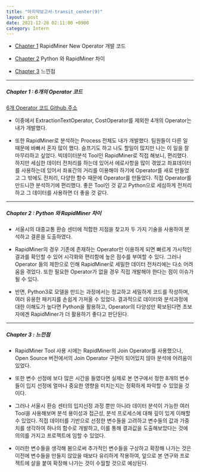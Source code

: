 ```yaml
---
title: "마지막보고서-transit_center(9)"
layout: post
date: 2021-12-28 02:11:00 +0900
category: Intern
---
```


- [Chapter 1](#chapter1) RapidMiner New Operator 개발 코드

- [Chapter 2](#chapter2) Python 와 RapidMiner 차이

- [Chapter 3](#chapter3) 느낀점

---

##### Chapter 1 <a class="anchor" id="chapter1"></a> : 6개의 Operator 코드

[6개 Operator 코드 Github 주소](https://github.com/SonHyeono/Analyze-public-transportation-data/tree/main/RapidMiner)

- 이중에서 ExtractionTextOperator, CostOperator를 제외한 4개의 Operator는 내가 개발했다.

- 또한 RapidMiner로 분석하는 Process 전체도 내가 개발했다. 팀원들이 다른 일 때문에 바빠서 혼자 많이 했다. 슬프기도 하고 나도 할일이 많지만 나는 이 일을 잘 마무리하고 싶었다. 빅데이터분석 Tool인 RapidMiner로 직접 해보니, 편리했다. 하지만 세심한 데이터 전처리를 하는데 있어서 에로사항을 많이 겪었고 좌표데이터를 사용하는데 있어서 좌표간의 거리를 이용해야 하기에 Operator를 새로 만들었고 그 밖에도 전처리, 다양한 함수 때문에 Operator를 만들었다. 직접 Operator를 만드니깐 분석하기에 편리했다. 좋은 Tool인 것 같고 Python으로 세심하게 전처리하고 그 데이터를 사용하면 더 좋을 것 같다.

---

##### Chapter 2 <a class="anchor" id="chapter2"></a> : Python 와 RapidMiner 차이

- 서울시의 대중교통 환승 센터에 적합한 지점을 찾고자 두 가지 기술을 사용하여 분석하고 결론을 도출하였다.

- RapidMiner의 경우 기존에 존재하는 Operator만 이용하게 되면 빠르게 가시적인 결과를 확인할 수 있어 시각화와 편리함에 높은 점수를 부여할 수 있다. 그러나 Operator 들의 제한으로 인해 RapidMiner로 세밀한 데이터 전처리에는 다소 어려움을 겪었다. 또한 필요한 Operator가 없을 경우 직접 개발해야 한다는 점이 이슈가 될 수 있다.

- 반면, Python3로 모델을 만드는 과정에서는 정교하고 세밀하게 코드를 작성하며, 여러 유용한 패키지를 손쉽게 가져올 수 있었다. 결과적으로 데이터와 분석과정에 대한 이해도가 높다면 Python을 활용하고, Operator의 다양성만 확보된다면 초보자에겐 RapidMiner가 더 활용하기 좋다고 판단된다.

---

##### Chapter 3 <a class="anchor" id="chapter3"></a> : 느낀점

- RapidMiner Tool 사용 시에는 RapidMiner의 Join Operator를 사용했으나, Open Source 버전에서의 Join Operator 구현이 되어있지 않아 분석에 어려움이 있었다.

- 또한 변수 선정에 보다 많은 시간을 들였다면 실제로 본 연구에서 정한 8개의 변수들이 입지 선정에 얼마나 중요한 영향을 미치는지는 정확하게 파악할 수 있었을 것이다.

- 그러나 서울시 환승 센터의 입지선정 과정 뿐만 아니라 데이터 분석이 가능한 여러 Tool을 사용해보며 분석 용이성과 접근성, 분석 프로세스에 대해 깊이 있게 이해할 수 있었다. 직접 데이터를 기반으로 선정한 변수들을 고려하고 변수들의 값과 가중치를 생각하여 하나의 함수로 개발하고, 이를 통해 결과값을 도출해보았다는 것에 의의를 가지고 프로젝트에 임할 수 있었다.

- 이러한 변수들을 생각해 봄으로써 추가적인 변수들을 구상하고 확장해 나가는 것은 이전에 변수들을 만들지 않았을 때보다 유리하게 작용하여, 앞으로 본 연구와 프로젝트에 살을 붙여 확장해 나가는 것이 수월할 것으로 예상된다.
